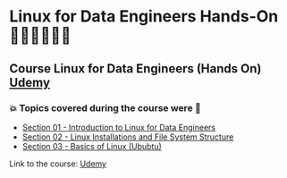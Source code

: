 # Linux for Data Engineers Hands-On 👩🏻‍💻🤯🤖💽
## Course Linux for Data Engineers (Hands On)  [Udemy](https://www.udemy.com/course/linux-for-data-engineers-hands-on/)
### 💥 Topics covered during the course were 🚀
- [Section 01 - Introduction to Linux for Data Engineers](https://github.com/romulovieira777/Linux_for_Data_Engineers_Hands_On/tree/main/Section_01_Introduction_to_Linux_for_Data_Engineers)
- [Section 02 - Linux Installations and File System Structure](https://github.com/romulovieira777/Linux_for_Data_Engineers_Hands_On/tree/main/Section_02_Linux_Installations_and_File_System_Structure)
- [Section 03 - Basics of Linux (Ububtu)](https://github.com/romulovieira777/Linux_for_Data_Engineers_Hands_On/tree/main/Section_03_Basics_Of_Linux_Ubuntu)

Link to the course: [Udemy](https://www.udemy.com/course/linux-for-data-engineers-hands-on/)
